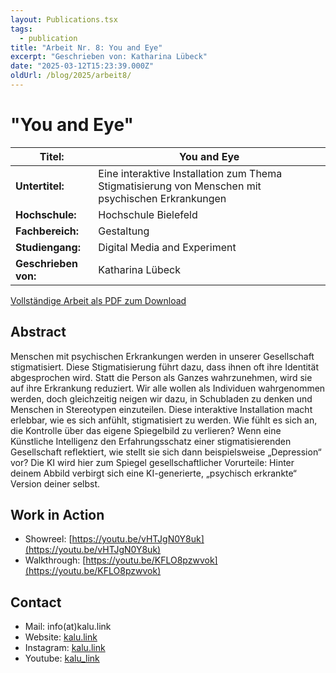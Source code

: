```yaml
---
layout: Publications.tsx
tags:
  - publication
title: "Arbeit Nr. 8: You and Eye"
excerpt: "Geschrieben von: Katharina Lübeck"
date: "2025-03-12T15:23:39.000Z"
oldUrl: /blog/2025/arbeit8/
---
```


# "You and Eye"

<table class="table table-striped">
<thead>
<tr>
<th><strong>Titel:</strong></th>
<th>You and Eye</th>
</tr>
</thead>
<tbody>
<tr>
<td><strong>Untertitel:</strong></td>
<td>Eine interaktive Installation zum Thema Stigmatisierung von Menschen mit psychischen Erkrankungen</td>
</tr>
<tr>
<td><strong>Hochschule:</strong></td>
<td>Hochschule Bielefeld</td>
</tr>
<tr>
<td><strong>Fachbereich:</strong></td>
<td>Gestaltung</td>
</tr>
<tr>
<td><strong>Studiengang:</strong></td>
<td>Digital Media and Experiment</td>
</tr>
<tr>
<td><strong>Geschrieben von:</strong></td>
<td>Katharina Lübeck</td>
</tr>
</tbody>
</table>

[Vollständige Arbeit als PDF zum Download](/arbeiten/arbeit-8-you-and-eye.pdf)

## Abstract

Menschen mit psychischen Erkrankungen werden in unserer Gesellschaft stigmatisiert.
Diese Stigmatisierung führt dazu, dass ihnen oft ihre Identität abgesprochen wird. Statt die Person
als Ganzes wahrzunehmen, wird sie auf ihre Erkrankung reduziert. Wir alle wollen als Individuen
wahrgenommen werden, doch gleichzeitig neigen wir dazu, in Schubladen zu denken und
Menschen in Stereotypen einzuteilen.
Diese interaktive Installation macht erlebbar, wie es sich anfühlt, stigmatisiert zu werden. Wie fühlt
es sich an, die Kontrolle über das eigene Spiegelbild zu verlieren? Wenn eine Künstliche
Intelligenz den Erfahrungsschatz einer stigmatisierenden Gesellschaft reflektiert, wie stellt sie sich
dann beispielsweise „Depression“ vor? Die KI wird hier zum Spiegel gesellschaftlicher Vorurteile:
Hinter deinem Abbild verbirgt sich eine KI-generierte, „psychisch erkrankte“ Version deiner selbst.

## Work in Action

- Showreel: [https://youtu.be/vHTJgN0Y8uk](https://youtu.be/vHTJgN0Y8uk)
- Walkthrough: [https://youtu.be/KFLO8pzwvok](https://youtu.be/KFLO8pzwvok)

## Contact

- Mail: info(at)kalu.link
- Website: [kalu.link](https://kalu.link/)
- Instagram: [kalu.link](https://www.instagram.com/kalu.link/)
- Youtube: [kalu_link](https://www.youtube.com/channel/UCyXWc2hfDGdi7ox2M0kr5YA)
